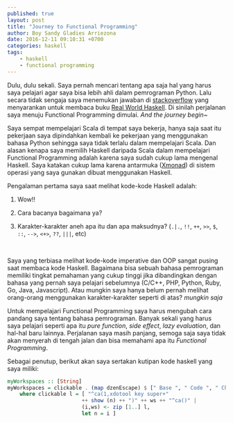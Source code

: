```yaml
---
published: true
layout: post
title: "Journey to Functional Programming"
author: Boy Sandy Gladies Arriezona
date: 2016-12-11 09:10:31 +0700
categories: haskell
tags:
    - haskell
    - functional programming
---
```


Dulu, dulu sekali. Saya pernah mencari tentang apa saja hal yang harus saya pelajari agar saya bisa lebih ahli dalam pemrograman Python. Lalu secara tidak sengaja saya menemukan jawaban di [stackoverflow](http://stackoverflow.com/posts/2576240/revisions) yang menyarankan untuk membaca buku [Real World Haskell](http://book.realworldhaskell.org/read/). Di sinilah perjalanan saya menuju Functional Programming dimulai. *And the journey begin~*



Saya sempat mempelajari Scala di tempat saya bekerja, hanya saja saat itu pekerjaan saya dipindahkan kembali ke pekerjaan yang menggunakan bahasa Python sehingga saya tidak terlalu dalam mempelajari Scala. Dan alasan kenapa saya memilih Haskell daripada Scala dalam mempelajari Functional Programming adalah karena saya sudah cukup lama mengenal Haskell. Saya katakan cukup lama karena antarmuka ([Xmonad](http://xmonad.org/)) di sistem operasi yang saya gunakan dibuat menggunakan Haskell. 



Pengalaman pertama saya saat melihat kode-kode Haskell adalah:

1. Wow!!

2. Cara bacanya bagaimana ya?

3. Karakter-karakter aneh apa itu dan apa maksudnya? (`.|.`, `!!`, `++`, `>>`, `$`, `::`, `-->`, `<+>`, `??`, `|||`, etc)

   ​

Saya yang terbiasa melihat kode-kode imperative dan OOP sangat pusing saat membaca kode Haskell. Bagaimana bisa sebuah bahasa pemrograman memiliki tingkat pemahaman yang cukup tinggi jika dibandingkan dengan bahasa yang pernah saya pelajari sebelumnya (C/C++, PHP, Python, Ruby, Go, Java, Javascript). Atau mungkin saya hanya belum pernah melihat orang-orang menggunakan karakter-karakter seperti di atas? *mungkin saja*



Untuk mempelajari Functional Programming saya harus mengubah cara pandang saya tentang bahasa pemrograman. Banyak sekali yang harus saya pelajari seperti apa itu *pure function*, *side effect*, *lazy evaluation*, dan hal-hal baru lainnya. Perjalanan saya masih panjang, semoga saja saya tidak akan menyerah di tengah jalan dan bisa memahami apa itu *Functional Programming*. 



Sebagai penutup, berikut akan saya sertakan kutipan kode haskell yang saya miliki:

``` haskell
myWorkspaces :: [String]
myWorkspaces = clickable . (map dzenEscape) $ [" Base ", " Code ", " Chat ", " Office ", " Graphic ", " Game ", " Other "]
    where clickable l = [ "^ca(1,xdotool key super+"
                        ++ show (n) ++ ")" ++ ws ++ "^ca()" |
                        (i,ws) <- zip [1..] l,
                        let n = i ]
```
